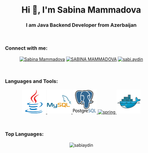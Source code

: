 
<h1 align="center">Hi 👋, I'm Sabina Mammadova</h1>
<h3 align="center">I am Java Backend Developer from Azerbaijan</h3>
<br>
<h3 align="left">Connect with me:</h3>
<p align="center">
<a href="https://www.linkedin.com/in/sabina-mammadoffa/" target="blank"><img align="center" src="https://raw.githubusercontent.com/rahuldkjain/github-profile-readme-generator/master/src/images/icons/Social/linked-in-alt.svg" alt="Sabina Mammadova" height="30" width="40" /></a>
<a href="https://www.facebook.com/profile.php?id=61561401359420" &viewas=&show_switched_toast=false&show_switched_tooltip=false&is_tour_dismissed=false&is_tour_completed=false&show_podcast_settings=false&show_community_review_changes=false&should_open_composer=false&badge_type=NEW_MEMBER&show_community_rollback_toast=false&show_community_rollback=false&show_follower_visibility_disclosure=false&bypass_exit_warning=true" target="blank"><img align="center" src="https://raw.githubusercontent.com/rahuldkjain/github-profile-readme-generator/master/src/images/icons/Social/facebook.svg" alt="SABINA MAMMADOVA" height="60" width="80" /></a>
<a href="https://www.instagram.com/sabi.aydin/" target="blank"><img align="center" src="https://raw.githubusercontent.com/rahuldkjain/github-profile-readme-generator/master/src/images/icons/Social/instagram.svg" alt="sabi.aydin" height="60" width="80" /></a>
</p>
<br>
<h3 align="left">Languages and Tools:</h3>
<p align="center"> 
  <a href="https://www.java.com/en/" target="_blank" rel="noreferrer"> 
    <img src="https://raw.githubusercontent.com/devicons/devicon/master/icons/java/java-original.svg" alt="java" width="80" height="80"/> 
  </a> 
  <a href="https://www.mysql.com/" target="_blank" rel="noreferrer"> 
    <img src="https://raw.githubusercontent.com/devicons/devicon/master/icons/mysql/mysql-original-wordmark.svg" alt="mysql" width="80" height="80"/> 
  </a> 
  <a href="https://www.postgresql.org" target="_blank" rel="noreferrer"> 
    <img src="https://raw.githubusercontent.com/devicons/devicon/master/icons/postgresql/postgresql-original-wordmark.svg" alt="postgresql" width="80" height="80"/> 
  </a> 
  <a href="https://spring.io/" target="_blank" rel="noreferrer"> 
    <img src="https://www.vectorlogo.zone/logos/springio/springio-icon.svg" alt="spring" width="80" height="80"/> 
  </a> 
  <a href="https://www.docker.com/" target="_blank" rel="noreferrer"> 
    <img src="https://raw.githubusercontent.com/devicons/devicon/master/icons/docker/docker-original.svg" alt="docker" width="80" height="80"/> 
  </a>
</p>


<br>


<h3 align="left">Top Languages:</h3>

<p align="center">
  <img align="center" src="https://github-readme-stats.vercel.app/api/top-langs?username=sabiaydin&show_icons=true&locale=en&layout=compact&langs_count=6&hide=php" alt="sabiaydin" />
</p>

